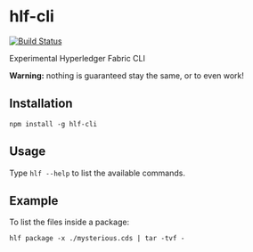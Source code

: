 # hlf-cli

[![Build Status](https://dev.azure.com/hyperledgendary/hlf-cli/_apis/build/status/hyperledgendary.hlf-cli?branchName=master)](https://dev.azure.com/hyperledgendary/hlf-cli/_build/latest?definitionId=1&branchName=master)

Experimental Hyperledger Fabric CLI

**Warning:** nothing is guaranteed stay the same, or to even work!

## Installation

```
npm install -g hlf-cli
```

## Usage

Type `hlf --help` to list the available commands.

## Example

To list the files inside a package:

```
hlf package -x ./mysterious.cds | tar -tvf -
```
